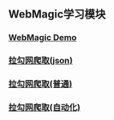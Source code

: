 ## WebMagic学习模块

### [WebMagic Demo](1-WMDemo)

### [拉勾网爬取(json)](2-WMLagouSpider)

### [拉勾网爬取(普通)](3-WMLagouSpider)

### [拉勾网爬取(自动化)](4-WebMagicSelenimu)



